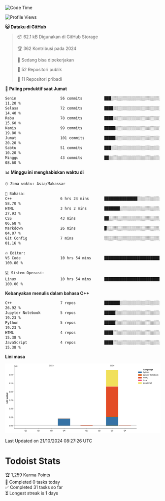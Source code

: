 <!--START_SECTION:waka-->
![Code Time](http://img.shields.io/badge/Code%20Time-75%20hrs%2038%20mins-blue)

![Profile Views](http://img.shields.io/badge/Profil%20dilihat-8-blue)

**🐱 Dataku di GitHub** 

> 📦 62.1 kB Digunakan di GitHub Storage 
 > 
> 🏆 362 Kontribusi pada 2024
 > 
> 💼 Sedang bisa dipekerjakan
 > 
> 📜 52 Repositori publik 
 > 
> 🔑 11 Repositori pribadi 
 > 
📅 **Paling produktif saat Jumat** 

```text
Senin                    56 commits          ███░░░░░░░░░░░░░░░░░░░░░░   11.20 % 
Selasa                   72 commits          ████░░░░░░░░░░░░░░░░░░░░░   14.40 % 
Rabu                     78 commits          ████░░░░░░░░░░░░░░░░░░░░░   15.60 % 
Kamis                    99 commits          █████░░░░░░░░░░░░░░░░░░░░   19.80 % 
Jumat                    101 commits         █████░░░░░░░░░░░░░░░░░░░░   20.20 % 
Sabtu                    51 commits          ███░░░░░░░░░░░░░░░░░░░░░░   10.20 % 
Minggu                   43 commits          ██░░░░░░░░░░░░░░░░░░░░░░░   08.60 % 
```


📊 **Minggu ini menghabiskan waktu di** 

```text
🕑︎ Zona waktu: Asia/Makassar

💬 Bahasa: 
C++                      6 hrs 24 mins       ███████████████░░░░░░░░░░   58.70 % 
HTML                     3 hrs 2 mins        ███████░░░░░░░░░░░░░░░░░░   27.93 % 
CSS                      43 mins             ██░░░░░░░░░░░░░░░░░░░░░░░   06.68 % 
Markdown                 26 mins             █░░░░░░░░░░░░░░░░░░░░░░░░   04.07 % 
Git Config               7 mins              ░░░░░░░░░░░░░░░░░░░░░░░░░   01.16 % 

🔥 Editor: 
VS Code                  10 hrs 54 mins      █████████████████████████   100.00 % 

💻 Sistem Operasi: 
Linux                    10 hrs 54 mins      █████████████████████████   100.00 % 
```

**Kebanyakan menulis dalam bahasa C++** 

```text
C++                      7 repos             ███████░░░░░░░░░░░░░░░░░░   26.92 % 
Jupyter Notebook         5 repos             █████░░░░░░░░░░░░░░░░░░░░   19.23 % 
Python                   5 repos             █████░░░░░░░░░░░░░░░░░░░░   19.23 % 
HTML                     4 repos             ████░░░░░░░░░░░░░░░░░░░░░   15.38 % 
JavaScript               4 repos             ████░░░░░░░░░░░░░░░░░░░░░   15.38 % 
```



**Lini masa**

![Lines of Code chart](https://raw.githubusercontent.com/yusuf601/yusuf601/main/assets/bar_graph.png)


 Last Updated on 21/10/2024 08:27:26 UTC
<!--END_SECTION:waka-->
# Todoist Stats

<!-- TODO-IST:START -->
🏆  1,259 Karma Points           
🌸  Completed 0 tasks today           
✅  Completed 31 tasks so far           
⏳  Longest streak is 1 days
<!-- TODO-IST:END -->
